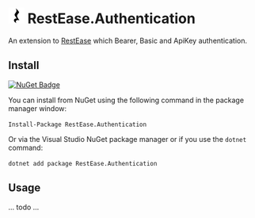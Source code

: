 ![Project Icon](icon.png) RestEase.Authentication
==================================

An extension to [RestEase](https://github.com/canton7/RestEase) which Bearer, Basic and ApiKey authentication.

## Install
[![NuGet Badge](https://img.shields.io/nuget/v/RestEase.Authentication)](https://www.nuget.org/packages/RestEase.Authentication)

You can install from NuGet using the following command in the package manager window:

`Install-Package RestEase.Authentication`

Or via the Visual Studio NuGet package manager or if you use the `dotnet` command:

`dotnet add package RestEase.Authentication`

## Usage
... todo ...